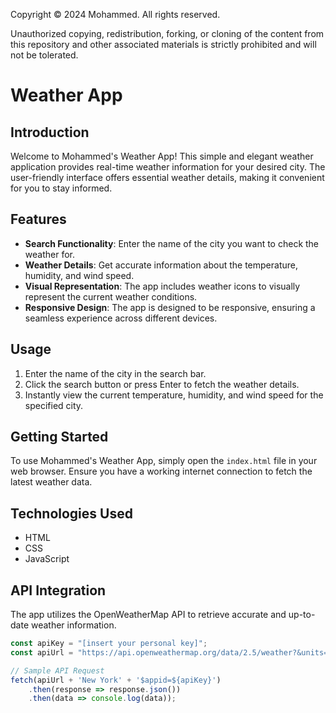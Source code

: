 Copyright © 2024 Mohammed. All rights reserved.

Unauthorized copying, redistribution, forking, or cloning of the content from this repository and other associated materials is strictly prohibited and will not be tolerated.

# Weather App

## Introduction
Welcome to Mohammed's Weather App! This simple and elegant weather application provides real-time weather information for your desired city. The user-friendly interface offers essential weather details, making it convenient for you to stay informed.

## Features
- **Search Functionality**: Enter the name of the city you want to check the weather for.
- **Weather Details**: Get accurate information about the temperature, humidity, and wind speed.
- **Visual Representation**: The app includes weather icons to visually represent the current weather conditions.
- **Responsive Design**: The app is designed to be responsive, ensuring a seamless experience across different devices.

## Usage
1. Enter the name of the city in the search bar.
2. Click the search button or press Enter to fetch the weather details.
3. Instantly view the current temperature, humidity, and wind speed for the specified city.

## Getting Started
To use Mohammed's Weather App, simply open the `index.html` file in your web browser. Ensure you have a working internet connection to fetch the latest weather data.

## Technologies Used
- HTML
- CSS
- JavaScript

## API Integration
The app utilizes the OpenWeatherMap API to retrieve accurate and up-to-date weather information.

```javascript
const apiKey = "[insert your personal key]";
const apiUrl = "https://api.openweathermap.org/data/2.5/weather?&units=metric&q=";

// Sample API Request
fetch(apiUrl + 'New York' + '$appid=${apiKey}')
    .then(response => response.json())
    .then(data => console.log(data));
